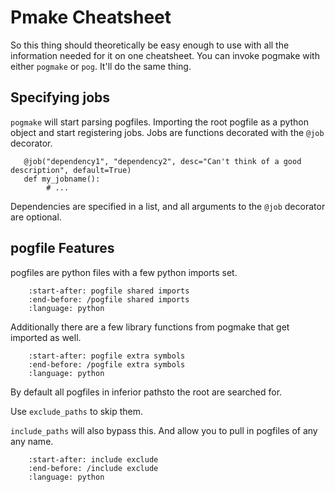 # Pmake Cheatsheet
So this thing should theoretically be easy enough to use with all the information needed for it on one cheatsheet.
You can invoke pogmake with either `pogmake` or `pog`. It'll do the same thing.

## Specifying jobs

`pogmake` will start parsing pogfiles. Importing the root pogfile as a python object and start registering jobs. Jobs are functions decorated with the `@job` decorator.

```{code} python
   @job("dependency1", "dependency2", desc="Can't think of a good description", default=True)
   def my_jobname():
        # ...
```

Dependencies are specified in a list, and all arguments to the `@job` decorator are optional.

## pogfile Features

pogfiles are python files with a few python imports set.

```{literalinclude} ../../pogmake/pogmake.py
    :start-after: pogfile shared imports
    :end-before: /pogfile shared imports
    :language: python
```

Additionally there are a few library functions from pogmake that get imported as well.

```{literalinclude} ../../pogmake/importer.py
    :start-after: pogfile extra symbols
    :end-before: /pogfile extra symbols
    :language: python
```
By default all pogfiles in inferior pathsto the root are searched for. 

Use `exclude_paths` to skip them.

`include_paths` will also bypass this. And allow you to pull in pogfiles of any any name.

```{literalinclude} ../../tests/pogfile.py
    :start-after: include exclude
    :end-before: /include exclude
    :language: python
```

